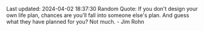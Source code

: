 Last updated: 2024-04-02 18:37:30
Random Quote: If you don't design your own life plan, chances are you'll fall into someone else's plan. And guess what they have planned for you? Not much. - Jim Rohn